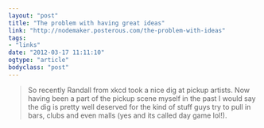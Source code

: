 ```yaml
---
layout: "post"
title: "The problem with having great ideas"
link: "http://nodemaker.posterous.com/the-problem-with-ideas"
tags: 
- "links"
date: "2012-03-17 11:11:10"
ogtype: "article"
bodyclass: "post"
---
```


> So recently Randall from xkcd took a nice dig at pickup artists. Now having been a part of the pickup scene myself in the past I would say the dig is pretty well deserved for the kind of stuff guys try to pull in bars, clubs and even malls (yes and its called day game lol!).